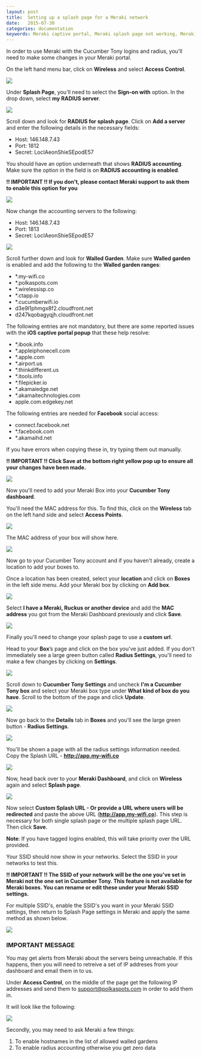```yaml
---
layout: post
title:  Setting up a splash page for a Meraki network
date:   2015-07-30
categories: documentation
keywords: Meraki captive portal, Meraki splash page not working, Meraki splash page template, Meraki splash page free, Meraki splash page html, Meraki splash page hosting
---
```


In order to use Meraki with the Cucumber Tony logins and radius, you'll need to make some changes in your Meraki portal.

On the left hand menu bar, click on <b>Wireless</b> and select <b>Access Control</b>.

<div class="text-center">
<img src="/images/community/tutorials/meraki-guide/meraki-access-controls.png">
</div>

Under <b>Splash Page</b>, you'll need to select the <b>Sign-on with</b> option. In the drop down, select <b>my RADIUS server</b>.

<div class="text-center">
<img src="/images/community/tutorials/meraki-guide/sign-on-with.png">
</div>

Scroll down and look for <b>RADIUS for splash page</b>. Click on <b>Add a server</b> and enter the following details in the necessary fields:
<ul>
<li>Host: 146.148.7.43</li>
<li>Port: 1812</li>
<li>Secret: LocIAeonShieSEpodE57</li>
</ul>

You should have an option underneath that shows <b>RADIUS accounting</b>. Make sure the option in the field is on <b>RADIUS accounting is enabled</b>.

<b>!! IMPORTANT !! If you don't, please contact Meraki support to ask them to enable this option for you</b>

<div class="text-center">
<img src="/images/community/tutorials/meraki-guide/radius-for-splash.png">
</div>

Now change the accounting servers to the following:
<ul>
<li>Host: 146.148.7.43</li>
<li>Port: 1813</li>
<li>Secret: LocIAeonShieSEpodE57</li>
</ul>

<div class="text-center">
<img src="/images/community/tutorials/meraki-guide/radius-for-splash.png">
</div>

Scroll further down and look for <b>Walled Garden</b>. Make sure <b>Walled garden</b> is enabled and add the following to the <b>Walled garden ranges</b>:
<ul>
<li>&#42;.my-wifi.co</li>
<li>&#42;.polkaspots.com</li>
<li>&#42;.wirelessisp.co</li>
<li>&#42;.ctapp.io</li>
<li>&#42;.cucumberwifi.io</li>
<li>d3e9l1phmgx8f2.cloudfront.net</li>
<li>d247kqobagyqjh.cloudfront.net</li>
</ul>

The following entries are not mandatory, but there are some reported issues with the <b>iOS captive portal popup</b> that these help resolve:

<ul>
<li>&#42;.ibook.info</li>
<li>&#42;.appleiphonecell.com</li>
<li>&#42;.apple.com</li>
<li>&#42;.airport.us</li>
<li>&#42;.thinkdifferent.us</li>
<li>&#42;.itools.info</li>
<li>&#42;.filepicker.io</li>
<li>&#42;.akamaiedge.net</li>
<li>&#42;.akamaitechnologies.com</li>
<li>apple.com.edgekey.net</li>
</ul>

The following entries are needed for <b>Facebook</b> social access:

<ul>
<li>connect.facebook.net</li>
<li>&#42;.facebook.com</li>
<li>&#42;.akamaihd.net</li>
</ul>

If you have errors when copying these in, try typing them out manually.

<b>!! IMPORTANT !! Click Save at the bottom right yellow pop up to ensure all your changes have been made.</b>

<div class="text-center">
<img src="/images/community/tutorials/meraki-guide/walled-garden.png">
</div>

Now you'll need to add your Meraki Box into your <b>Cucumber Tony dashboard</b>.

You'll need the MAC address for this. To find this, click on the <b>Wireless</b> tab on the left hand side and select <b>Access Points</b>.

<div class="text-center">
<img src="/images/community/tutorials/meraki-guide/wireless-ap.png">
</div>

The MAC address of your box will show here.

<div class="text-center">
<img src="/images/community/tutorials/meraki-guide/mac-address-box.png">
</div>

Now go to your Cucumber Tony account and if you haven't already, create a location to add your boxes to.

Once a location has been created, select your <b>location</b> and click on <b>Boxes</b> in the left side menu. Add your Meraki box by clicking on <b>Add box</b>.

<div class="text-center">
<img src="/images/community/tutorials/meraki-guide/add-box.png">
</div>

Select <b>I have a Meraki, Ruckus or another device</b> and add the <b>MAC address</b> you got from the Meraki Dashboard previously and click <b>Save</b>.

<div class="text-center">
<img src="/images/community/tutorials/meraki-guide/meraki-box.png">
</div>

Finally you'll need to change your splash page to use a <b>custom url</b>.

Head to your <b>Box</b>’s page and click on the box you've just added. If you don't immediately see a large green button called <b>Radius Settings</b>, you'll need to make a few changes by clicking on <b>Settings</b>.

<div class="text-center">
<img src="/images/community/tutorials/meraki-guide/box-settings.png">
</div>

Scroll down to <b>Cucumber Tony Settings</b> and uncheck <b>I'm a Cucumber Tony box</b> and select your Meraki box type under <b>What kind of box do you have</b>. Scroll to the bottom of the page and click <b>Update</b>.

<div class="text-center">
<img src="/images/community/tutorials/meraki-guide/not-ct-box.png">
</div>

Now go back to the <b>Details</b> tab in <b>Boxes</b> and you'll see the large green button - <b>Radius Settings</b>.

<div class="text-center">
<img src="/images/community/tutorials/meraki-guide/radius-settings.png">
</div>

You'll be shown a page with all the radius settings information needed. Copy the Splash URL - <b>http://app.my-wifi.co</b>

<div class="text-center">
<img src="/images/community/tutorials/meraki-guide/splash-url.png">
</div>

Now, head back over to your <b>Meraki Dashboard</b>, and click on <b>Wireless</b> again and select <b>Splash page</b>.

<div class="text-center">
<img src="/images/community/tutorials/meraki-guide/wireless-splash-page.png">
</div>

Now select <b>Custom Splash URL - Or provide a URL where users will be redirected</b> and paste the above URL (<b>http://app.my-wifi.co</b>). This step is necessary for both single splash page or the multiple splash page URL. Then click <b>Save</b>.

<b>Note</b>: If you have tagged logins enabled, this will take priority over the URL provided.

Your SSID should now show in your networks. Select the SSID in your networks to test this.

<b>!! IMPORTANT !! The SSID of your network will be the one you've set in Meraki not the one set in Cucumber Tony. This feature is not available for Meraki boxes. You can rename or edit these under your Meraki SSID settings.</b>

For multiple SSID's, enable the SSID's you want in your Meraki SSID settings, then return to Splash Page settings in Meraki and apply the same method as shown below.

<div class="text-center">
<img src="/images/community/tutorials/meraki-guide/custom-splash.png">
</div>


<h3><b>IMPORTANT MESSAGE</b></h3>

You may get alerts from Meraki about the servers being unreachable. If this happens, then you will need to retreive a set of IP addreses from your dashboard and email them in to us.

Under <b>Access Control</b>, on the middle of the page get the following IP addresses and send them to support@polkaspots.com in order to add them in.

It will look like the following:

<div class="text-center">
<img src="/images/community/tutorials/meraki-guide/radius-ip.png">
</div>

Secondly, you may need to ask Meraki a few things:
<ol>
<li>To enable hostnames in the list of allowed walled gardens</li>
<li>To enable radius accounting otherwise you get zero data</li>
</ol>
<br>
